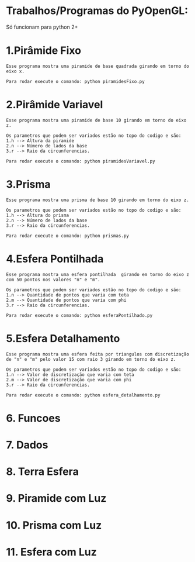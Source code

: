 # Trabalhos/Programas do PyOpenGL:
Só funcionam para python 2+
# 1.Pirâmide Fixo

	Esse programa mostra uma piramide de base quadrada girando em torno do eixo x.

	Para rodar execute o comando: python piramidesFixo.py

# 2.Pirâmide Variavel 
	Esse programa mostra uma piramide de base 10 girando em torno do eixo z.

	Os parametros que podem ser variados estão no topo do codigo e são:
	1.h --> Altura da piramide
	2.n --> Número de lados da base
	3.r --> Raio da circunferencias.
	
	Para rodar execute o comando: python piramidesVariavel.py
# 3.Prisma

	Esse programa mostra uma prisma de base 10 girando em torno do eixo z.

	Os parametros que podem ser variados estão no topo do codigo e são:
	1.h --> Altura do prisma
	2.n --> Número de lados da base
	3.r --> Raio da circunferencias.

	Para rodar execute o comando: python prismas.py

# 4.Esfera Pontilhada
	Esse programa mostra uma esfera pontilhada  girando em torno do eixo z com 50 pontos nos valores "n" e "m".

	Os parametros que podem ser variados estão no topo do codigo e são:
	1.n --> Quantidade de pontos que varia com teta
	2.m --> Quantidade de pontos que varia com phi
	3.r --> Raio da circunferencias.

	Para rodar execute o comando: python esferaPontilhado.py

# 5.Esfera Detalhamento
	Esse programa mostra uma esfera feita por triangulos com discretização de "n" e "m" pelo valor 15 com raio 3 girando em torno do eixo z. 

	Os parametros que podem ser variados estão no topo do codigo e são:
	1.n --> Valor de discretização que varia com teta
	2.m --> Valor de discretização que varia com phi
	3.r --> Raio da circunferencias.

	Para rodar execute o comando: python esfera_detalhamento.py
	
# 6. Funcoes 

# 7. Dados

# 8. Terra Esfera

# 9. Piramide com Luz

# 10. Prisma com Luz

# 11. Esfera com Luz
